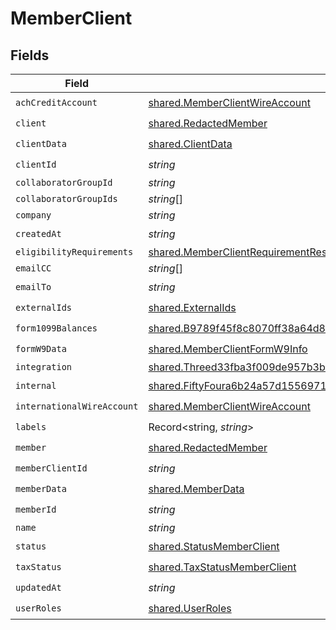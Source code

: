 # MemberClient


## Fields

| Field                                                                                                                                                                            | Type                                                                                                                                                                             | Required                                                                                                                                                                         | Description                                                                                                                                                                      |
| -------------------------------------------------------------------------------------------------------------------------------------------------------------------------------- | -------------------------------------------------------------------------------------------------------------------------------------------------------------------------------- | -------------------------------------------------------------------------------------------------------------------------------------------------------------------------------- | -------------------------------------------------------------------------------------------------------------------------------------------------------------------------------- |
| `achCreditAccount`                                                                                                                                                               | [shared.MemberClientWireAccount](../../models/shared/memberclientwireaccount.md)                                                                                                 | :heavy_check_mark:                                                                                                                                                               | N/A                                                                                                                                                                              |
| `client`                                                                                                                                                                         | [shared.RedactedMember](../../models/shared/redactedmember.md)                                                                                                                   | :heavy_check_mark:                                                                                                                                                               | N/A                                                                                                                                                                              |
| `clientData`                                                                                                                                                                     | [shared.ClientData](../../models/shared/clientdata.md)                                                                                                                           | :heavy_check_mark:                                                                                                                                                               | N/A                                                                                                                                                                              |
| `clientId`                                                                                                                                                                       | *string*                                                                                                                                                                         | :heavy_check_mark:                                                                                                                                                               | N/A                                                                                                                                                                              |
| `collaboratorGroupId`                                                                                                                                                            | *string*                                                                                                                                                                         | :heavy_minus_sign:                                                                                                                                                               | N/A                                                                                                                                                                              |
| `collaboratorGroupIds`                                                                                                                                                           | *string*[]                                                                                                                                                                       | :heavy_minus_sign:                                                                                                                                                               | N/A                                                                                                                                                                              |
| `company`                                                                                                                                                                        | *string*                                                                                                                                                                         | :heavy_minus_sign:                                                                                                                                                               | N/A                                                                                                                                                                              |
| `createdAt`                                                                                                                                                                      | *string*                                                                                                                                                                         | :heavy_check_mark:                                                                                                                                                               | N/A                                                                                                                                                                              |
| `eligibilityRequirements`                                                                                                                                                        | [shared.MemberClientRequirementResponse](../../models/shared/memberclientrequirementresponse.md)[]                                                                               | :heavy_minus_sign:                                                                                                                                                               | N/A                                                                                                                                                                              |
| `emailCC`                                                                                                                                                                        | *string*[]                                                                                                                                                                       | :heavy_minus_sign:                                                                                                                                                               | N/A                                                                                                                                                                              |
| `emailTo`                                                                                                                                                                        | *string*                                                                                                                                                                         | :heavy_check_mark:                                                                                                                                                               | N/A                                                                                                                                                                              |
| `externalIds`                                                                                                                                                                    | [shared.ExternalIds](../../models/shared/externalids.md)                                                                                                                         | :heavy_check_mark:                                                                                                                                                               | N/A                                                                                                                                                                              |
| `form1099Balances`                                                                                                                                                               | [shared.B9789f45f8c8070ff38a64d80c2e4a8732ddaf329e46546474400d26f84c0f1c](../../models/shared/b9789f45f8c8070ff38a64d80c2e4a8732ddaf329e46546474400d26f84c0f1c.md)               | :heavy_check_mark:                                                                                                                                                               | N/A                                                                                                                                                                              |
| `formW9Data`                                                                                                                                                                     | [shared.MemberClientFormW9Info](../../models/shared/memberclientformw9info.md)                                                                                                   | :heavy_check_mark:                                                                                                                                                               | N/A                                                                                                                                                                              |
| `integration`                                                                                                                                                                    | [shared.Threed33fba3f009de957b3be92fba006d6383af7e39f823cc1fd213506f6205100f](../../models/shared/threed33fba3f009de957b3be92fba006d6383af7e39f823cc1fd213506f6205100f.md)       | :heavy_minus_sign:                                                                                                                                                               | N/A                                                                                                                                                                              |
| `internal`                                                                                                                                                                       | [shared.FiftyFoura6b24a57d15569713a0fc2cbf4d7b60e5b00c0035643d120b72001060ebd30](../../models/shared/fiftyfoura6b24a57d15569713a0fc2cbf4d7b60e5b00c0035643d120b72001060ebd30.md) | :heavy_check_mark:                                                                                                                                                               | N/A                                                                                                                                                                              |
| `internationalWireAccount`                                                                                                                                                       | [shared.MemberClientWireAccount](../../models/shared/memberclientwireaccount.md)                                                                                                 | :heavy_check_mark:                                                                                                                                                               | N/A                                                                                                                                                                              |
| `labels`                                                                                                                                                                         | Record<string, *string*>                                                                                                                                                         | :heavy_check_mark:                                                                                                                                                               | N/A                                                                                                                                                                              |
| `member`                                                                                                                                                                         | [shared.RedactedMember](../../models/shared/redactedmember.md)                                                                                                                   | :heavy_check_mark:                                                                                                                                                               | N/A                                                                                                                                                                              |
| `memberClientId`                                                                                                                                                                 | *string*                                                                                                                                                                         | :heavy_check_mark:                                                                                                                                                               | N/A                                                                                                                                                                              |
| `memberData`                                                                                                                                                                     | [shared.MemberData](../../models/shared/memberdata.md)                                                                                                                           | :heavy_check_mark:                                                                                                                                                               | N/A                                                                                                                                                                              |
| `memberId`                                                                                                                                                                       | *string*                                                                                                                                                                         | :heavy_check_mark:                                                                                                                                                               | N/A                                                                                                                                                                              |
| `name`                                                                                                                                                                           | *string*                                                                                                                                                                         | :heavy_minus_sign:                                                                                                                                                               | N/A                                                                                                                                                                              |
| `status`                                                                                                                                                                         | [shared.StatusMemberClient](../../models/shared/statusmemberclient.md)                                                                                                           | :heavy_check_mark:                                                                                                                                                               | N/A                                                                                                                                                                              |
| `taxStatus`                                                                                                                                                                      | [shared.TaxStatusMemberClient](../../models/shared/taxstatusmemberclient.md)                                                                                                     | :heavy_check_mark:                                                                                                                                                               | N/A                                                                                                                                                                              |
| `updatedAt`                                                                                                                                                                      | *string*                                                                                                                                                                         | :heavy_check_mark:                                                                                                                                                               | N/A                                                                                                                                                                              |
| `userRoles`                                                                                                                                                                      | [shared.UserRoles](../../models/shared/userroles.md)                                                                                                                             | :heavy_check_mark:                                                                                                                                                               | N/A                                                                                                                                                                              |
